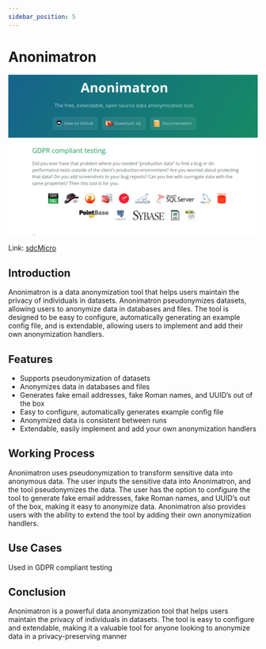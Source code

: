 ```yaml
---
sidebar_position: 5
---
```


# Anonimatron

![](../tools/img/anonimatron.png)

Link: [sdcMicro](https://cran.r-project.org/package=sdcMicro)

## Introduction

Anonimatron is a data anonymization tool that helps users maintain the privacy of individuals in datasets. Anonimatron pseudonymizes datasets, allowing users to anonymize data in databases and files. The tool is designed to be easy to configure, automatically generating an example config file, and is extendable, allowing users to implement and add their own anonymization handlers.

## Features

- Supports pseudonymization of datasets
- Anonymizes data in databases and files
- Generates fake email addresses, fake Roman names, and UUID’s out of the box
- Easy to configure, automatically generates example config file
- Anonymized data is consistent between runs
- Extendable, easily implement and add your own anonymization handlers

## Working Process

Anonimatron uses pseudonymization to transform sensitive data into anonymous data. The user inputs the sensitive data into Anonimatron, and the tool pseudonymizes the data. The user has the option to configure the tool to generate fake email addresses, fake Roman names, and UUID’s out of the box, making it easy to anonymize data. Anonimatron also provides users with the ability to extend the tool by adding their own anonymization handlers.

## Use Cases

Used in GDPR compliant testing

## Conclusion

Anonimatron is a powerful data anonymization tool that helps users maintain the privacy of individuals in datasets. The tool is easy to configure and extendable, making it a valuable tool for anyone looking to anonymize data in a privacy-preserving manner
